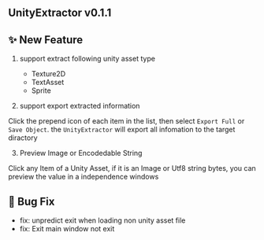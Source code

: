 ## UnityExtractor v0.1.1

## :sparkles: New Feature

1. support extract following unity asset type 
    - Texture2D
    - TextAsset
    - Sprite

2. support export extracted information

Click the prepend icon of each item in the list, 
then select `Export Full` or `Save Object`. 
the `UnityExtractor` will export all infomation to the target diractory

3. Preview Image or Encodedable String

Click any Item of a Unity Asset, if it is an Image or Utf8 string bytes, 
you can preview the value in a independence windows

## :bug: Bug Fix

- fix: unpredict exit when loading non unity asset file
- fix: Exit main window not exit